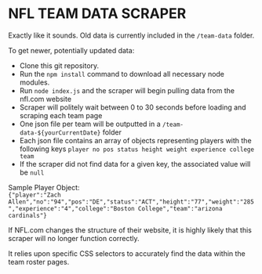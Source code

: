 # NFL TEAM DATA SCRAPER

Exactly like it sounds. Old data is currently included in the `/team-data` folder.  

To get newer, potentially updated data:
- Clone this git repository.
- Run the `npm install` command to download all necessary node modules.
- Run `node index.js` and the scraper will begin pulling data from the nfl.com website
- Scraper will politely wait between 0 to 30 seconds before loading and scraping each team page
- One json file per team will be outputted in a `/team-data-${yourCurrentDate}` folder
- Each json file contains an array of objects representing players with the following keys `player no pos status height weight experience college team`
- If the scraper did not find data for a given key, the associated value will be `null`  


Sample Player Object:  
`{"player":"Zach Allen","no":"94","pos":"DE","status":"ACT","height":"77","weight":"285","experience":"4","college":"Boston College","team":"arizona cardinals"}`  
  
If NFL.com changes the structure of their website, it is highly likely that this scraper will no longer function correctly.  
  
It relies upon specific CSS selectors to accurately find the data within the team roster pages.




